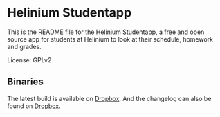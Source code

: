 # Helinium Studentapp

This is the README file for the Helinium Studentapp, a free and open source app
for students at Helinium to look at their schedule, homework and grades.

License: GPLv2

## Binaries

The latest build is available on [Dropbox](https://dl.dropboxusercontent.com/u/9920547/BT/heliniumleerlingenweb/release/app-release.apk).
And the changelog can also be found on [Dropbox](https://dl.dropboxusercontent.com/u/9920547/BT/heliniumleerlingenweb/changelog).
